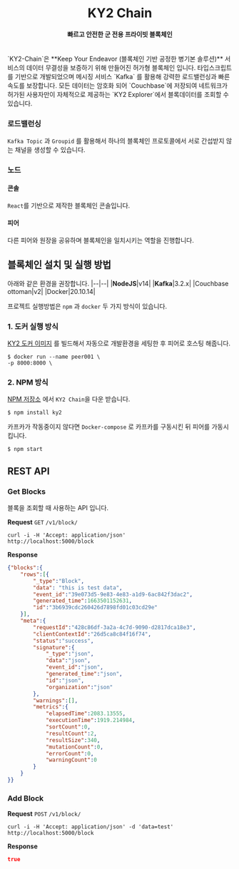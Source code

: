 
<h1 align="center">KY2 Chain</h1>
<h4 align="center">빠르고 안전한 군 전용 프라이빗 블록체인</h4>
<br/>
`KY2-Chain`은 **Keep Your Endeavor (블록체인 기반 공정한 병기본 솔루션)** 서비스의 데이터 무결성을 보증하기 위해 만들어진 허가형 블록체인 입니다.  타입스크립트를 기반으로 개발되었으며 메시징 서비스 `Kafka` 를 활용해 강력한 로드밸런싱과 빠른 속도를 보장합니다. 모든 데이터는 암호화 되어 `Couchbase`에 저장되여 네트워크가 허가된 사용자만이  자체적으로 제공하는 `KY2 Explorer`에서 블록데이터를 조회할 수 있습니다.

### 로드밸런싱
`Kafka Topic` 과 `Groupid`  를 활용해서 하나의 블록체인 프로토콜에서 서로 간섭받지 않는 채널을 생성할 수 있습니다.

### 노드
#### 콘솔
`React`를 기반으로 제작한 블록체인 콘솔입니다. 
#### 피어
다른 피어와 원장을 공유하며 블록체인을 일치시키는 역할을 진행합니다.

## 블록체인 설치 및 실행 방법
아래와 같은 환경을 권장합니다.
|--|--|
|**NodeJS**|v14|
|**Kafka**|3.2.x|
|Couchbase ottoman|v2|
|Docker|20.10.14|

프로젝트 실행방법은 `npm` 과 `docker` 두 가지 방식이 있습니다.
### 1. 도커 실행 방식
[KY2 도커 이미지](https://hub.docker.com/) 를 빌드해서 자동으로 개발환경을 세팅한 후 피어로 호스팅 해줍니다.
```
$ docker run --name peer001 \
-p 8000:8000 \
```
### 2. NPM 방식
[NPM 저장소](https://www.npmjs.com/) 에서 `KY2 Chain`을 다운 받습니다.
```
$ npm install ky2
```
카프카가 작동중이지 않다면 `Docker-compose` 로 카프카를 구동시킨 뒤 피어를 가동시킵니다. 
```
$ npm start
```

## REST API
### Get Blocks
블록을 조회할 때 사용하는 API 입니다.

**Request**
`GET` `/v1/block/`
```shell
curl -i -H 'Accept: application/json' 
http://localhost:5000/block
```
**Response**
```json
{"blocks":{
	"rows":[{
		"_type":"Block",
		"data": "this is test data",
		"event_id":"39e073d5-9e83-4e83-a1d9-6ac842f3dac2",
		"generated_time":1663501152631,
		"id":"3b6939cdc260426d7898fd01c03cd29e"
	}],
	"meta":{
		"requestId":"428c86df-3a2a-4c7d-9090-d2817dca18e3",
		"clientContextId":"26d5ca8c84f16f74",
		"status":"success",
		"signature":{
			"_type":"json",
			"data":"json",
			"event_id":"json",
			"generated_time":"json",
			"id":"json",
			"organization":"json"
		},
		"warnings":[],
		"metrics":{
			"elapsedTime":2083.13555,
			"executionTime":1919.214984,
			"sortCount":0,
			"resultCount":2,
			"resultSize":340,
			"mutationCount":0,
			"errorCount":0,
			"warningCount":0
		}
	}
}}
```
### Add Block
**Request**
`POST` `/v1/block/`
```shell
curl -i -H 'Accept: application/json' -d 'data=test' 
http://localhost:5000/block
```
**Response**
```json
true
```